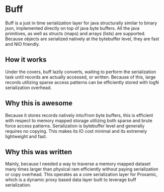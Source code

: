 # Buff
Buff is a just in time serialization layer for java structurally similar to binary json, implemented directly on top of java byte buffers. 
All the java primitives, as well as structs (maps) and arrays (lists) are supported.
Because objects are serialized natively at the bytebuffer level, they are fast and NIO friendly.

## How it works
Under the covers, buff lazily converts, waiting to perform the serialization task until records are actually accessed, or written. 
Because of this, large records utilizing sparse access patterns can be efficiently stored with logN serialization overhead.

## Why this is awesome
Because it stores records natively into/from byte buffers, this is efficient with respect to memory mapped storage utilizing both sparse and brute force access patterns. Serialization is bytebuffer level and generally requires no copying.
This makes its IO cost minimal and its extremely lightweight and fast.

## Why this was written
Mainly, because I needed a way to traverse a memory mapped dataset many times larger than physical ram efficiently without paying serialization or copy overhead. This operates as a core serialization layer for Proxamic, which is a dynamic proxy based
data layer built to leverage buff serialization.

